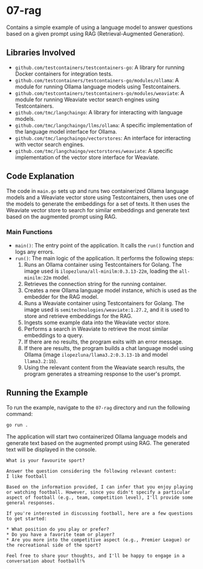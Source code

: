 # 07-rag

Contains a simple example of using a language model to answer questions based on a given prompt using RAG (Retrieval-Augmented Generation).

## Libraries Involved

- `github.com/testcontainers/testcontainers-go`: A library for running Docker containers for integration tests.
- `github.com/testcontainers/testcontainers-go/modules/ollama`: A module for running Ollama language models using Testcontainers.
- `github.com/testcontainers/testcontainers-go/modules/weaviate`: A module for running Weaviate vector search engines using Testcontainers.
- `github.com/tmc/langchaingo`: A library for interacting with language models.
- `github.com/tmc/langchaingo/llms/ollama`: A specific implementation of the language model interface for Ollama.
- `github.com/tmc/langchaingo/vectorstores`: An interface for interacting with vector search engines.
- `github.com/tmc/langchaingo/vectorstores/weaviate`: A specific implementation of the vector store interface for Weaviate.

## Code Explanation

The code in `main.go` sets up and runs two containerized Ollama language models and a Weaviate vector store using Testcontainers, then uses one of the models to generate the embeddings for a set of texts. It then uses the Weaviate vector store to search for similar embeddings and generate text based on the augmented prompt using RAG.

### Main Functions

- `main()`: The entry point of the application. It calls the `run()` function and logs any errors.
- `run()`: The main logic of the application. It performs the following steps:
  1. Runs an Ollama container using Testcontainers for Golang. The image used is `ilopezluna/all-minilm:0.3.13-22m`, loading the `all-minilm:22m` model.
  2. Retrieves the connection string for the running container.
  3. Creates a new Ollama language model instance, which is used as the embedder for the RAG model.
  4. Runs a Weaviate container using Testcontainers for Golang. The image used is `semitechnologies/weaviate:1.27.2`, and it is used to store and retrieve embeddings for the RAG.
  5. Ingests some example data into the Weaviate vector store.
  6. Performs a search in Weaviate to retrieve the most similar embeddings to a query.
  7. If there are no results, the program exits with an error message.
  8. If there are results, the program builds a chat language model using Ollama (image `ilopezluna/llama3.2:0.3.13-1b` and model `llama3.2:1b`).
  9. Using the relevant content from the Weaviate search results, the program generates a streaming response to the user's prompt.

## Running the Example

To run the example, navigate to the `07-rag` directory and run the following command:

```sh
go run .
```

The application will start two containerized Ollama language models and generate text based on the augmented prompt using RAG. The generated text will be displayed in the console.

```shell
What is your favourite sport?

Answer the question considering the following relevant content:
I like football

Based on the information provided, I can infer that you enjoy playing or watching football. However, since you didn't specify a particular aspect of football (e.g., team, competition level), I'll provide some general responses.

If you're interested in discussing football, here are a few questions to get started:

* What position do you play or prefer?
* Do you have a favorite team or player?
* Are you more into the competitive aspect (e.g., Premier League) or the recreational side of the sport?

Feel free to share your thoughts, and I'll be happy to engage in a conversation about football!% 
```
